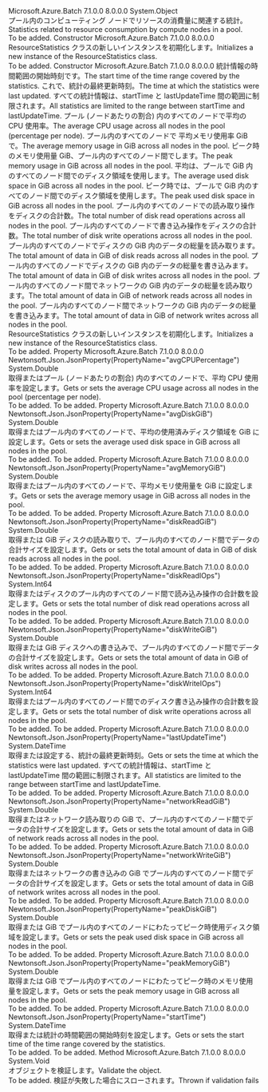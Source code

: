 <Type Name="ResourceStatistics" FullName="Microsoft.Azure.Batch.Protocol.Models.ResourceStatistics">
  <TypeSignature Language="C#" Value="public class ResourceStatistics" />
  <TypeSignature Language="ILAsm" Value=".class public auto ansi beforefieldinit ResourceStatistics extends System.Object" />
  <TypeSignature Language="DocId" Value="T:Microsoft.Azure.Batch.Protocol.Models.ResourceStatistics" />
  <TypeSignature Language="VB.NET" Value="Public Class ResourceStatistics" />
  <TypeSignature Language="F#" Value="type ResourceStatistics = class" />
  <AssemblyInfo>
    <AssemblyName>Microsoft.Azure.Batch</AssemblyName>
    <AssemblyVersion>7.1.0.0</AssemblyVersion>
    <AssemblyVersion>8.0.0.0</AssemblyVersion>
  </AssemblyInfo>
  <Base>
    <BaseTypeName>System.Object</BaseTypeName>
  </Base>
  <Interfaces />
  <Docs>
    <summary>
            <span data-ttu-id="afe5c-101">プール内のコンピューティング ノードでリソースの消費量に関連する統計。</span><span class="sxs-lookup"><span data-stu-id="afe5c-101">Statistics related to resource consumption by compute nodes in a pool.</span></span>
            </summary>
    <remarks>To be added.</remarks>
  </Docs>
  <Members>
    <Member MemberName=".ctor">
      <MemberSignature Language="C#" Value="public ResourceStatistics ();" />
      <MemberSignature Language="ILAsm" Value=".method public hidebysig specialname rtspecialname instance void .ctor() cil managed" />
      <MemberSignature Language="DocId" Value="M:Microsoft.Azure.Batch.Protocol.Models.ResourceStatistics.#ctor" />
      <MemberSignature Language="VB.NET" Value="Public Sub New ()" />
      <MemberType>Constructor</MemberType>
      <AssemblyInfo>
        <AssemblyName>Microsoft.Azure.Batch</AssemblyName>
        <AssemblyVersion>7.1.0.0</AssemblyVersion>
        <AssemblyVersion>8.0.0.0</AssemblyVersion>
      </AssemblyInfo>
      <Parameters />
      <Docs>
        <summary>
            <span data-ttu-id="afe5c-102">ResourceStatistics クラスの新しいインスタンスを初期化します。</span><span class="sxs-lookup"><span data-stu-id="afe5c-102">Initializes a new instance of the ResourceStatistics class.</span></span>
            </summary>
        <remarks>To be added.</remarks>
      </Docs>
    </Member>
    <Member MemberName=".ctor">
      <MemberSignature Language="C#" Value="public ResourceStatistics (DateTime startTime, DateTime lastUpdateTime, double avgCPUPercentage, double avgMemoryGiB, double peakMemoryGiB, double avgDiskGiB, double peakDiskGiB, long diskReadIOps, long diskWriteIOps, double diskReadGiB, double diskWriteGiB, double networkReadGiB, double networkWriteGiB);" />
      <MemberSignature Language="ILAsm" Value=".method public hidebysig specialname rtspecialname instance void .ctor(valuetype System.DateTime startTime, valuetype System.DateTime lastUpdateTime, float64 avgCPUPercentage, float64 avgMemoryGiB, float64 peakMemoryGiB, float64 avgDiskGiB, float64 peakDiskGiB, int64 diskReadIOps, int64 diskWriteIOps, float64 diskReadGiB, float64 diskWriteGiB, float64 networkReadGiB, float64 networkWriteGiB) cil managed" />
      <MemberSignature Language="DocId" Value="M:Microsoft.Azure.Batch.Protocol.Models.ResourceStatistics.#ctor(System.DateTime,System.DateTime,System.Double,System.Double,System.Double,System.Double,System.Double,System.Int64,System.Int64,System.Double,System.Double,System.Double,System.Double)" />
      <MemberSignature Language="VB.NET" Value="Public Sub New (startTime As DateTime, lastUpdateTime As DateTime, avgCPUPercentage As Double, avgMemoryGiB As Double, peakMemoryGiB As Double, avgDiskGiB As Double, peakDiskGiB As Double, diskReadIOps As Long, diskWriteIOps As Long, diskReadGiB As Double, diskWriteGiB As Double, networkReadGiB As Double, networkWriteGiB As Double)" />
      <MemberSignature Language="F#" Value="new Microsoft.Azure.Batch.Protocol.Models.ResourceStatistics : DateTime * DateTime * double * double * double * double * double * int64 * int64 * double * double * double * double -&gt; Microsoft.Azure.Batch.Protocol.Models.ResourceStatistics" Usage="new Microsoft.Azure.Batch.Protocol.Models.ResourceStatistics (startTime, lastUpdateTime, avgCPUPercentage, avgMemoryGiB, peakMemoryGiB, avgDiskGiB, peakDiskGiB, diskReadIOps, diskWriteIOps, diskReadGiB, diskWriteGiB, networkReadGiB, networkWriteGiB)" />
      <MemberType>Constructor</MemberType>
      <AssemblyInfo>
        <AssemblyName>Microsoft.Azure.Batch</AssemblyName>
        <AssemblyVersion>7.1.0.0</AssemblyVersion>
        <AssemblyVersion>8.0.0.0</AssemblyVersion>
      </AssemblyInfo>
      <Parameters>
        <Parameter Name="startTime" Type="System.DateTime" />
        <Parameter Name="lastUpdateTime" Type="System.DateTime" />
        <Parameter Name="avgCPUPercentage" Type="System.Double" />
        <Parameter Name="avgMemoryGiB" Type="System.Double" />
        <Parameter Name="peakMemoryGiB" Type="System.Double" />
        <Parameter Name="avgDiskGiB" Type="System.Double" />
        <Parameter Name="peakDiskGiB" Type="System.Double" />
        <Parameter Name="diskReadIOps" Type="System.Int64" />
        <Parameter Name="diskWriteIOps" Type="System.Int64" />
        <Parameter Name="diskReadGiB" Type="System.Double" />
        <Parameter Name="diskWriteGiB" Type="System.Double" />
        <Parameter Name="networkReadGiB" Type="System.Double" />
        <Parameter Name="networkWriteGiB" Type="System.Double" />
      </Parameters>
      <Docs>
        <param name="startTime"><span data-ttu-id="afe5c-103">統計情報の時間範囲の開始時刻です。</span><span class="sxs-lookup"><span data-stu-id="afe5c-103">The start time of the time range covered by the statistics.</span></span></param>
        <param name="lastUpdateTime"><span data-ttu-id="afe5c-104">これで、統計の最終更新時刻。</span><span class="sxs-lookup"><span data-stu-id="afe5c-104">The time at which the statistics were last updated.</span></span> <span data-ttu-id="afe5c-105">すべての統計情報は、startTime と lastUpdateTime 間の範囲に制限されます。</span><span class="sxs-lookup"><span data-stu-id="afe5c-105">All statistics are limited to the range between startTime and lastUpdateTime.</span></span></param>
        <param name="avgCPUPercentage"><span data-ttu-id="afe5c-106">プール (ノードあたりの割合) 内のすべてのノードで平均の CPU 使用率。</span><span class="sxs-lookup"><span data-stu-id="afe5c-106">The average CPU usage across all nodes in the pool (percentage per node).</span></span></param>
        <param name="avgMemoryGiB"><span data-ttu-id="afe5c-107">プール内のすべてのノードで 平均メモリ使用率 GiB で。</span><span class="sxs-lookup"><span data-stu-id="afe5c-107">The average memory usage in GiB across all nodes in the pool.</span></span></param>
        <param name="peakMemoryGiB"><span data-ttu-id="afe5c-108">ピーク時のメモリ使用量 GiB、プール内のすべてのノード間でします。</span><span class="sxs-lookup"><span data-stu-id="afe5c-108">The peak memory usage in GiB across all nodes in the pool.</span></span></param>
        <param name="avgDiskGiB"><span data-ttu-id="afe5c-109">平均は、プールで GiB 内のすべてのノード間でのディスク領域を使用します。</span><span class="sxs-lookup"><span data-stu-id="afe5c-109">The average used disk space in GiB across all nodes in the pool.</span></span></param>
        <param name="peakDiskGiB"><span data-ttu-id="afe5c-110">ピーク時では、プールで GiB 内のすべてのノード間でのディスク領域を使用します。</span><span class="sxs-lookup"><span data-stu-id="afe5c-110">The peak used disk space in GiB across all nodes in the pool.</span></span></param>
        <param name="diskReadIOps"><span data-ttu-id="afe5c-111">プール内のすべてのノードでの読み取り操作をディスクの合計数。</span><span class="sxs-lookup"><span data-stu-id="afe5c-111">The total number of disk read operations across all nodes in the pool.</span></span></param>
        <param name="diskWriteIOps"><span data-ttu-id="afe5c-112">プール内のすべてのノードで書き込み操作をディスクの合計数。</span><span class="sxs-lookup"><span data-stu-id="afe5c-112">The total number of disk write operations across all nodes in the pool.</span></span></param>
        <param name="diskReadGiB"><span data-ttu-id="afe5c-113">プール内のすべてのノードでディスクの GiB 内のデータの総量を読み取ります。</span><span class="sxs-lookup"><span data-stu-id="afe5c-113">The total amount of data in GiB of disk reads across all nodes in the pool.</span></span></param>
        <param name="diskWriteGiB"><span data-ttu-id="afe5c-114">プール内のすべてのノードでディスクの GiB 内のデータの総量を書き込みます。</span><span class="sxs-lookup"><span data-stu-id="afe5c-114">The total amount of data in GiB of disk writes across all nodes in the pool.</span></span></param>
        <param name="networkReadGiB"><span data-ttu-id="afe5c-115">プール内のすべてのノード間でネットワークの GiB 内のデータの総量を読み取ります。</span><span class="sxs-lookup"><span data-stu-id="afe5c-115">The total amount of data in GiB of network reads across all nodes in the pool.</span></span></param>
        <param name="networkWriteGiB"><span data-ttu-id="afe5c-116">プール内のすべてのノード間でネットワークの GiB 内のデータの総量を書き込みます。</span><span class="sxs-lookup"><span data-stu-id="afe5c-116">The total amount of data in GiB of network writes across all nodes in the pool.</span></span></param>
        <summary>
            <span data-ttu-id="afe5c-117">ResourceStatistics クラスの新しいインスタンスを初期化します。</span><span class="sxs-lookup"><span data-stu-id="afe5c-117">Initializes a new instance of the ResourceStatistics class.</span></span>
            </summary>
        <remarks>To be added.</remarks>
      </Docs>
    </Member>
    <Member MemberName="AvgCPUPercentage">
      <MemberSignature Language="C#" Value="public double AvgCPUPercentage { get; set; }" />
      <MemberSignature Language="ILAsm" Value=".property instance float64 AvgCPUPercentage" />
      <MemberSignature Language="DocId" Value="P:Microsoft.Azure.Batch.Protocol.Models.ResourceStatistics.AvgCPUPercentage" />
      <MemberSignature Language="VB.NET" Value="Public Property AvgCPUPercentage As Double" />
      <MemberSignature Language="F#" Value="member this.AvgCPUPercentage : double with get, set" Usage="Microsoft.Azure.Batch.Protocol.Models.ResourceStatistics.AvgCPUPercentage" />
      <MemberType>Property</MemberType>
      <AssemblyInfo>
        <AssemblyName>Microsoft.Azure.Batch</AssemblyName>
        <AssemblyVersion>7.1.0.0</AssemblyVersion>
        <AssemblyVersion>8.0.0.0</AssemblyVersion>
      </AssemblyInfo>
      <Attributes>
        <Attribute>
          <AttributeName>Newtonsoft.Json.JsonProperty(PropertyName="avgCPUPercentage")</AttributeName>
        </Attribute>
      </Attributes>
      <ReturnValue>
        <ReturnType>System.Double</ReturnType>
      </ReturnValue>
      <Docs>
        <summary>
            <span data-ttu-id="afe5c-118">取得またはプール (ノードあたりの割合) 内のすべてのノードで、平均 CPU 使用率を設定します。</span><span class="sxs-lookup"><span data-stu-id="afe5c-118">Gets or sets the average CPU usage across all nodes in the pool (percentage per node).</span></span>
            </summary>
        <value>To be added.</value>
        <remarks>To be added.</remarks>
      </Docs>
    </Member>
    <Member MemberName="AvgDiskGiB">
      <MemberSignature Language="C#" Value="public double AvgDiskGiB { get; set; }" />
      <MemberSignature Language="ILAsm" Value=".property instance float64 AvgDiskGiB" />
      <MemberSignature Language="DocId" Value="P:Microsoft.Azure.Batch.Protocol.Models.ResourceStatistics.AvgDiskGiB" />
      <MemberSignature Language="VB.NET" Value="Public Property AvgDiskGiB As Double" />
      <MemberSignature Language="F#" Value="member this.AvgDiskGiB : double with get, set" Usage="Microsoft.Azure.Batch.Protocol.Models.ResourceStatistics.AvgDiskGiB" />
      <MemberType>Property</MemberType>
      <AssemblyInfo>
        <AssemblyName>Microsoft.Azure.Batch</AssemblyName>
        <AssemblyVersion>7.1.0.0</AssemblyVersion>
        <AssemblyVersion>8.0.0.0</AssemblyVersion>
      </AssemblyInfo>
      <Attributes>
        <Attribute>
          <AttributeName>Newtonsoft.Json.JsonProperty(PropertyName="avgDiskGiB")</AttributeName>
        </Attribute>
      </Attributes>
      <ReturnValue>
        <ReturnType>System.Double</ReturnType>
      </ReturnValue>
      <Docs>
        <summary>
            <span data-ttu-id="afe5c-119">取得またはプール内のすべてのノードで、平均の使用済みディスク領域を GiB に設定します。</span><span class="sxs-lookup"><span data-stu-id="afe5c-119">Gets or sets the average used disk space in GiB across all nodes in the pool.</span></span>
            </summary>
        <value>To be added.</value>
        <remarks>To be added.</remarks>
      </Docs>
    </Member>
    <Member MemberName="AvgMemoryGiB">
      <MemberSignature Language="C#" Value="public double AvgMemoryGiB { get; set; }" />
      <MemberSignature Language="ILAsm" Value=".property instance float64 AvgMemoryGiB" />
      <MemberSignature Language="DocId" Value="P:Microsoft.Azure.Batch.Protocol.Models.ResourceStatistics.AvgMemoryGiB" />
      <MemberSignature Language="VB.NET" Value="Public Property AvgMemoryGiB As Double" />
      <MemberSignature Language="F#" Value="member this.AvgMemoryGiB : double with get, set" Usage="Microsoft.Azure.Batch.Protocol.Models.ResourceStatistics.AvgMemoryGiB" />
      <MemberType>Property</MemberType>
      <AssemblyInfo>
        <AssemblyName>Microsoft.Azure.Batch</AssemblyName>
        <AssemblyVersion>7.1.0.0</AssemblyVersion>
        <AssemblyVersion>8.0.0.0</AssemblyVersion>
      </AssemblyInfo>
      <Attributes>
        <Attribute>
          <AttributeName>Newtonsoft.Json.JsonProperty(PropertyName="avgMemoryGiB")</AttributeName>
        </Attribute>
      </Attributes>
      <ReturnValue>
        <ReturnType>System.Double</ReturnType>
      </ReturnValue>
      <Docs>
        <summary>
            <span data-ttu-id="afe5c-120">取得またはプール内のすべてのノードで、平均メモリ使用量を GiB に設定します。</span><span class="sxs-lookup"><span data-stu-id="afe5c-120">Gets or sets the average memory usage in GiB across all nodes in the pool.</span></span>
            </summary>
        <value>To be added.</value>
        <remarks>To be added.</remarks>
      </Docs>
    </Member>
    <Member MemberName="DiskReadGiB">
      <MemberSignature Language="C#" Value="public double DiskReadGiB { get; set; }" />
      <MemberSignature Language="ILAsm" Value=".property instance float64 DiskReadGiB" />
      <MemberSignature Language="DocId" Value="P:Microsoft.Azure.Batch.Protocol.Models.ResourceStatistics.DiskReadGiB" />
      <MemberSignature Language="VB.NET" Value="Public Property DiskReadGiB As Double" />
      <MemberSignature Language="F#" Value="member this.DiskReadGiB : double with get, set" Usage="Microsoft.Azure.Batch.Protocol.Models.ResourceStatistics.DiskReadGiB" />
      <MemberType>Property</MemberType>
      <AssemblyInfo>
        <AssemblyName>Microsoft.Azure.Batch</AssemblyName>
        <AssemblyVersion>7.1.0.0</AssemblyVersion>
        <AssemblyVersion>8.0.0.0</AssemblyVersion>
      </AssemblyInfo>
      <Attributes>
        <Attribute>
          <AttributeName>Newtonsoft.Json.JsonProperty(PropertyName="diskReadGiB")</AttributeName>
        </Attribute>
      </Attributes>
      <ReturnValue>
        <ReturnType>System.Double</ReturnType>
      </ReturnValue>
      <Docs>
        <summary>
            <span data-ttu-id="afe5c-121">取得または GiB ディスクの読み取りで、プール内のすべてのノード間でデータの合計サイズを設定します。</span><span class="sxs-lookup"><span data-stu-id="afe5c-121">Gets or sets the total amount of data in GiB of disk reads across all nodes in the pool.</span></span>
            </summary>
        <value>To be added.</value>
        <remarks>To be added.</remarks>
      </Docs>
    </Member>
    <Member MemberName="DiskReadIOps">
      <MemberSignature Language="C#" Value="public long DiskReadIOps { get; set; }" />
      <MemberSignature Language="ILAsm" Value=".property instance int64 DiskReadIOps" />
      <MemberSignature Language="DocId" Value="P:Microsoft.Azure.Batch.Protocol.Models.ResourceStatistics.DiskReadIOps" />
      <MemberSignature Language="VB.NET" Value="Public Property DiskReadIOps As Long" />
      <MemberSignature Language="F#" Value="member this.DiskReadIOps : int64 with get, set" Usage="Microsoft.Azure.Batch.Protocol.Models.ResourceStatistics.DiskReadIOps" />
      <MemberType>Property</MemberType>
      <AssemblyInfo>
        <AssemblyName>Microsoft.Azure.Batch</AssemblyName>
        <AssemblyVersion>7.1.0.0</AssemblyVersion>
        <AssemblyVersion>8.0.0.0</AssemblyVersion>
      </AssemblyInfo>
      <Attributes>
        <Attribute>
          <AttributeName>Newtonsoft.Json.JsonProperty(PropertyName="diskReadIOps")</AttributeName>
        </Attribute>
      </Attributes>
      <ReturnValue>
        <ReturnType>System.Int64</ReturnType>
      </ReturnValue>
      <Docs>
        <summary>
            <span data-ttu-id="afe5c-122">取得またはディスクのプール内のすべてのノード間で読み込み操作の合計数を設定します。</span><span class="sxs-lookup"><span data-stu-id="afe5c-122">Gets or sets the total number of disk read operations across all nodes in the pool.</span></span>
            </summary>
        <value>To be added.</value>
        <remarks>To be added.</remarks>
      </Docs>
    </Member>
    <Member MemberName="DiskWriteGiB">
      <MemberSignature Language="C#" Value="public double DiskWriteGiB { get; set; }" />
      <MemberSignature Language="ILAsm" Value=".property instance float64 DiskWriteGiB" />
      <MemberSignature Language="DocId" Value="P:Microsoft.Azure.Batch.Protocol.Models.ResourceStatistics.DiskWriteGiB" />
      <MemberSignature Language="VB.NET" Value="Public Property DiskWriteGiB As Double" />
      <MemberSignature Language="F#" Value="member this.DiskWriteGiB : double with get, set" Usage="Microsoft.Azure.Batch.Protocol.Models.ResourceStatistics.DiskWriteGiB" />
      <MemberType>Property</MemberType>
      <AssemblyInfo>
        <AssemblyName>Microsoft.Azure.Batch</AssemblyName>
        <AssemblyVersion>7.1.0.0</AssemblyVersion>
        <AssemblyVersion>8.0.0.0</AssemblyVersion>
      </AssemblyInfo>
      <Attributes>
        <Attribute>
          <AttributeName>Newtonsoft.Json.JsonProperty(PropertyName="diskWriteGiB")</AttributeName>
        </Attribute>
      </Attributes>
      <ReturnValue>
        <ReturnType>System.Double</ReturnType>
      </ReturnValue>
      <Docs>
        <summary>
            <span data-ttu-id="afe5c-123">取得または GiB ディスクへの書き込みで、プール内のすべてのノード間でデータの合計サイズを設定します。</span><span class="sxs-lookup"><span data-stu-id="afe5c-123">Gets or sets the total amount of data in GiB of disk writes across all nodes in the pool.</span></span>
            </summary>
        <value>To be added.</value>
        <remarks>To be added.</remarks>
      </Docs>
    </Member>
    <Member MemberName="DiskWriteIOps">
      <MemberSignature Language="C#" Value="public long DiskWriteIOps { get; set; }" />
      <MemberSignature Language="ILAsm" Value=".property instance int64 DiskWriteIOps" />
      <MemberSignature Language="DocId" Value="P:Microsoft.Azure.Batch.Protocol.Models.ResourceStatistics.DiskWriteIOps" />
      <MemberSignature Language="VB.NET" Value="Public Property DiskWriteIOps As Long" />
      <MemberSignature Language="F#" Value="member this.DiskWriteIOps : int64 with get, set" Usage="Microsoft.Azure.Batch.Protocol.Models.ResourceStatistics.DiskWriteIOps" />
      <MemberType>Property</MemberType>
      <AssemblyInfo>
        <AssemblyName>Microsoft.Azure.Batch</AssemblyName>
        <AssemblyVersion>7.1.0.0</AssemblyVersion>
        <AssemblyVersion>8.0.0.0</AssemblyVersion>
      </AssemblyInfo>
      <Attributes>
        <Attribute>
          <AttributeName>Newtonsoft.Json.JsonProperty(PropertyName="diskWriteIOps")</AttributeName>
        </Attribute>
      </Attributes>
      <ReturnValue>
        <ReturnType>System.Int64</ReturnType>
      </ReturnValue>
      <Docs>
        <summary>
            <span data-ttu-id="afe5c-124">取得またはプール内のすべてのノード間でのディスク書き込み操作の合計数を設定します。</span><span class="sxs-lookup"><span data-stu-id="afe5c-124">Gets or sets the total number of disk write operations across all nodes in the pool.</span></span>
            </summary>
        <value>To be added.</value>
        <remarks>To be added.</remarks>
      </Docs>
    </Member>
    <Member MemberName="LastUpdateTime">
      <MemberSignature Language="C#" Value="public DateTime LastUpdateTime { get; set; }" />
      <MemberSignature Language="ILAsm" Value=".property instance valuetype System.DateTime LastUpdateTime" />
      <MemberSignature Language="DocId" Value="P:Microsoft.Azure.Batch.Protocol.Models.ResourceStatistics.LastUpdateTime" />
      <MemberSignature Language="VB.NET" Value="Public Property LastUpdateTime As DateTime" />
      <MemberSignature Language="F#" Value="member this.LastUpdateTime : DateTime with get, set" Usage="Microsoft.Azure.Batch.Protocol.Models.ResourceStatistics.LastUpdateTime" />
      <MemberType>Property</MemberType>
      <AssemblyInfo>
        <AssemblyName>Microsoft.Azure.Batch</AssemblyName>
        <AssemblyVersion>7.1.0.0</AssemblyVersion>
        <AssemblyVersion>8.0.0.0</AssemblyVersion>
      </AssemblyInfo>
      <Attributes>
        <Attribute>
          <AttributeName>Newtonsoft.Json.JsonProperty(PropertyName="lastUpdateTime")</AttributeName>
        </Attribute>
      </Attributes>
      <ReturnValue>
        <ReturnType>System.DateTime</ReturnType>
      </ReturnValue>
      <Docs>
        <summary>
            <span data-ttu-id="afe5c-125">取得または設定する、統計の最終更新時刻。</span><span class="sxs-lookup"><span data-stu-id="afe5c-125">Gets or sets the time at which the statistics were last updated.</span></span>
            <span data-ttu-id="afe5c-126">すべての統計情報は、startTime と lastUpdateTime 間の範囲に制限されます。</span><span class="sxs-lookup"><span data-stu-id="afe5c-126">All statistics are limited to the range between startTime and lastUpdateTime.</span></span>
            </summary>
        <value>To be added.</value>
        <remarks>To be added.</remarks>
      </Docs>
    </Member>
    <Member MemberName="NetworkReadGiB">
      <MemberSignature Language="C#" Value="public double NetworkReadGiB { get; set; }" />
      <MemberSignature Language="ILAsm" Value=".property instance float64 NetworkReadGiB" />
      <MemberSignature Language="DocId" Value="P:Microsoft.Azure.Batch.Protocol.Models.ResourceStatistics.NetworkReadGiB" />
      <MemberSignature Language="VB.NET" Value="Public Property NetworkReadGiB As Double" />
      <MemberSignature Language="F#" Value="member this.NetworkReadGiB : double with get, set" Usage="Microsoft.Azure.Batch.Protocol.Models.ResourceStatistics.NetworkReadGiB" />
      <MemberType>Property</MemberType>
      <AssemblyInfo>
        <AssemblyName>Microsoft.Azure.Batch</AssemblyName>
        <AssemblyVersion>7.1.0.0</AssemblyVersion>
        <AssemblyVersion>8.0.0.0</AssemblyVersion>
      </AssemblyInfo>
      <Attributes>
        <Attribute>
          <AttributeName>Newtonsoft.Json.JsonProperty(PropertyName="networkReadGiB")</AttributeName>
        </Attribute>
      </Attributes>
      <ReturnValue>
        <ReturnType>System.Double</ReturnType>
      </ReturnValue>
      <Docs>
        <summary>
            <span data-ttu-id="afe5c-127">取得またはネットワーク読み取りの GiB で、プール内のすべてのノード間でデータの合計サイズを設定します。</span><span class="sxs-lookup"><span data-stu-id="afe5c-127">Gets or sets the total amount of data in GiB of network reads across all nodes in the pool.</span></span>
            </summary>
        <value>To be added.</value>
        <remarks>To be added.</remarks>
      </Docs>
    </Member>
    <Member MemberName="NetworkWriteGiB">
      <MemberSignature Language="C#" Value="public double NetworkWriteGiB { get; set; }" />
      <MemberSignature Language="ILAsm" Value=".property instance float64 NetworkWriteGiB" />
      <MemberSignature Language="DocId" Value="P:Microsoft.Azure.Batch.Protocol.Models.ResourceStatistics.NetworkWriteGiB" />
      <MemberSignature Language="VB.NET" Value="Public Property NetworkWriteGiB As Double" />
      <MemberSignature Language="F#" Value="member this.NetworkWriteGiB : double with get, set" Usage="Microsoft.Azure.Batch.Protocol.Models.ResourceStatistics.NetworkWriteGiB" />
      <MemberType>Property</MemberType>
      <AssemblyInfo>
        <AssemblyName>Microsoft.Azure.Batch</AssemblyName>
        <AssemblyVersion>7.1.0.0</AssemblyVersion>
        <AssemblyVersion>8.0.0.0</AssemblyVersion>
      </AssemblyInfo>
      <Attributes>
        <Attribute>
          <AttributeName>Newtonsoft.Json.JsonProperty(PropertyName="networkWriteGiB")</AttributeName>
        </Attribute>
      </Attributes>
      <ReturnValue>
        <ReturnType>System.Double</ReturnType>
      </ReturnValue>
      <Docs>
        <summary>
            <span data-ttu-id="afe5c-128">取得またはネットワークの書き込みの GiB でプール内のすべてのノード間でデータの合計サイズを設定します。</span><span class="sxs-lookup"><span data-stu-id="afe5c-128">Gets or sets the total amount of data in GiB of network writes across all nodes in the pool.</span></span>
            </summary>
        <value>To be added.</value>
        <remarks>To be added.</remarks>
      </Docs>
    </Member>
    <Member MemberName="PeakDiskGiB">
      <MemberSignature Language="C#" Value="public double PeakDiskGiB { get; set; }" />
      <MemberSignature Language="ILAsm" Value=".property instance float64 PeakDiskGiB" />
      <MemberSignature Language="DocId" Value="P:Microsoft.Azure.Batch.Protocol.Models.ResourceStatistics.PeakDiskGiB" />
      <MemberSignature Language="VB.NET" Value="Public Property PeakDiskGiB As Double" />
      <MemberSignature Language="F#" Value="member this.PeakDiskGiB : double with get, set" Usage="Microsoft.Azure.Batch.Protocol.Models.ResourceStatistics.PeakDiskGiB" />
      <MemberType>Property</MemberType>
      <AssemblyInfo>
        <AssemblyName>Microsoft.Azure.Batch</AssemblyName>
        <AssemblyVersion>7.1.0.0</AssemblyVersion>
        <AssemblyVersion>8.0.0.0</AssemblyVersion>
      </AssemblyInfo>
      <Attributes>
        <Attribute>
          <AttributeName>Newtonsoft.Json.JsonProperty(PropertyName="peakDiskGiB")</AttributeName>
        </Attribute>
      </Attributes>
      <ReturnValue>
        <ReturnType>System.Double</ReturnType>
      </ReturnValue>
      <Docs>
        <summary>
            <span data-ttu-id="afe5c-129">取得または GiB でプール内のすべてのノードにわたってピーク時使用ディスク領域を設定します。</span><span class="sxs-lookup"><span data-stu-id="afe5c-129">Gets or sets the peak used disk space in GiB across all nodes in the pool.</span></span>
            </summary>
        <value>To be added.</value>
        <remarks>To be added.</remarks>
      </Docs>
    </Member>
    <Member MemberName="PeakMemoryGiB">
      <MemberSignature Language="C#" Value="public double PeakMemoryGiB { get; set; }" />
      <MemberSignature Language="ILAsm" Value=".property instance float64 PeakMemoryGiB" />
      <MemberSignature Language="DocId" Value="P:Microsoft.Azure.Batch.Protocol.Models.ResourceStatistics.PeakMemoryGiB" />
      <MemberSignature Language="VB.NET" Value="Public Property PeakMemoryGiB As Double" />
      <MemberSignature Language="F#" Value="member this.PeakMemoryGiB : double with get, set" Usage="Microsoft.Azure.Batch.Protocol.Models.ResourceStatistics.PeakMemoryGiB" />
      <MemberType>Property</MemberType>
      <AssemblyInfo>
        <AssemblyName>Microsoft.Azure.Batch</AssemblyName>
        <AssemblyVersion>7.1.0.0</AssemblyVersion>
        <AssemblyVersion>8.0.0.0</AssemblyVersion>
      </AssemblyInfo>
      <Attributes>
        <Attribute>
          <AttributeName>Newtonsoft.Json.JsonProperty(PropertyName="peakMemoryGiB")</AttributeName>
        </Attribute>
      </Attributes>
      <ReturnValue>
        <ReturnType>System.Double</ReturnType>
      </ReturnValue>
      <Docs>
        <summary>
            <span data-ttu-id="afe5c-130">取得または GiB でプール内のすべてのノードにわたってピーク時のメモリ使用量を設定します。</span><span class="sxs-lookup"><span data-stu-id="afe5c-130">Gets or sets the peak memory usage in GiB across all nodes in the pool.</span></span>
            </summary>
        <value>To be added.</value>
        <remarks>To be added.</remarks>
      </Docs>
    </Member>
    <Member MemberName="StartTime">
      <MemberSignature Language="C#" Value="public DateTime StartTime { get; set; }" />
      <MemberSignature Language="ILAsm" Value=".property instance valuetype System.DateTime StartTime" />
      <MemberSignature Language="DocId" Value="P:Microsoft.Azure.Batch.Protocol.Models.ResourceStatistics.StartTime" />
      <MemberSignature Language="VB.NET" Value="Public Property StartTime As DateTime" />
      <MemberSignature Language="F#" Value="member this.StartTime : DateTime with get, set" Usage="Microsoft.Azure.Batch.Protocol.Models.ResourceStatistics.StartTime" />
      <MemberType>Property</MemberType>
      <AssemblyInfo>
        <AssemblyName>Microsoft.Azure.Batch</AssemblyName>
        <AssemblyVersion>7.1.0.0</AssemblyVersion>
        <AssemblyVersion>8.0.0.0</AssemblyVersion>
      </AssemblyInfo>
      <Attributes>
        <Attribute>
          <AttributeName>Newtonsoft.Json.JsonProperty(PropertyName="startTime")</AttributeName>
        </Attribute>
      </Attributes>
      <ReturnValue>
        <ReturnType>System.DateTime</ReturnType>
      </ReturnValue>
      <Docs>
        <summary>
            <span data-ttu-id="afe5c-131">取得または統計の時間範囲の開始時刻を設定します。</span><span class="sxs-lookup"><span data-stu-id="afe5c-131">Gets or sets the start time of the time range covered by the statistics.</span></span>
            </summary>
        <value>To be added.</value>
        <remarks>To be added.</remarks>
      </Docs>
    </Member>
    <Member MemberName="Validate">
      <MemberSignature Language="C#" Value="public virtual void Validate ();" />
      <MemberSignature Language="ILAsm" Value=".method public hidebysig newslot virtual instance void Validate() cil managed" />
      <MemberSignature Language="DocId" Value="M:Microsoft.Azure.Batch.Protocol.Models.ResourceStatistics.Validate" />
      <MemberSignature Language="VB.NET" Value="Public Overridable Sub Validate ()" />
      <MemberSignature Language="F#" Value="abstract member Validate : unit -&gt; unit&#xA;override this.Validate : unit -&gt; unit" Usage="resourceStatistics.Validate " />
      <MemberType>Method</MemberType>
      <AssemblyInfo>
        <AssemblyName>Microsoft.Azure.Batch</AssemblyName>
        <AssemblyVersion>7.1.0.0</AssemblyVersion>
        <AssemblyVersion>8.0.0.0</AssemblyVersion>
      </AssemblyInfo>
      <ReturnValue>
        <ReturnType>System.Void</ReturnType>
      </ReturnValue>
      <Parameters />
      <Docs>
        <summary>
            <span data-ttu-id="afe5c-132">オブジェクトを検証します。</span><span class="sxs-lookup"><span data-stu-id="afe5c-132">Validate the object.</span></span>
            </summary>
        <remarks>To be added.</remarks>
        <exception cref="T:Microsoft.Rest.ValidationException">
            <span data-ttu-id="afe5c-133">検証が失敗した場合にスローされます。</span><span class="sxs-lookup"><span data-stu-id="afe5c-133">Thrown if validation fails</span></span>
            </exception>
      </Docs>
    </Member>
  </Members>
</Type>
